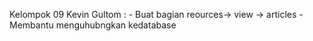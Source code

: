 Kelompok 09
Kevin Gultom : 
    - Buat bagian reources-> view -> articles 
    - Membantu menguhubngkan kedatabase